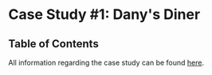 # Case Study #1: Dany's Diner
## Table of Contents
All information regarding the case study can be found [here](https://8weeksqlchallenge.com/case-study-1/).
